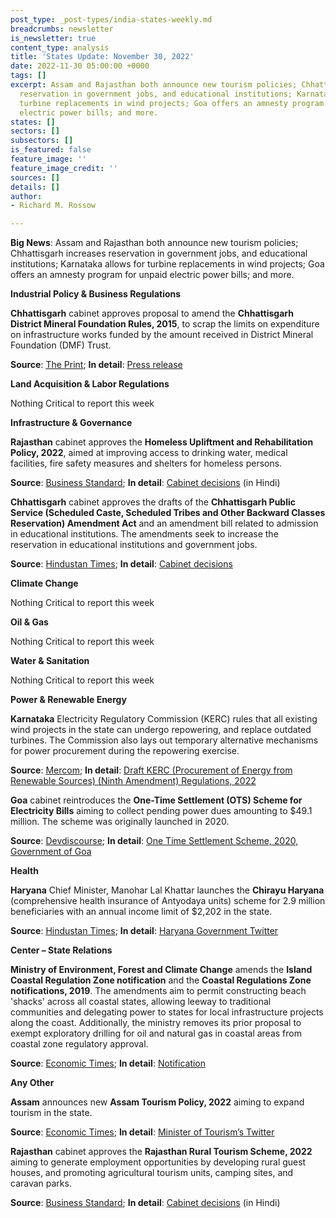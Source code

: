 ```yaml
---
post_type: _post-types/india-states-weekly.md
breadcrumbs: newsletter
is_newsletter: true
content_type: analysis
title: 'States Update: November 30, 2022'
date: 2022-11-30 05:00:00 +0000
tags: []
excerpt: Assam and Rajasthan both announce new tourism policies; Chhattisgarh increases
  reservation in government jobs, and educational institutions; Karnataka allows for
  turbine replacements in wind projects; Goa offers an amnesty program for unpaid
  electric power bills; and more.
states: []
sectors: []
subsectors: []
is_featured: false
feature_image: ''
feature_image_credit: ''
sources: []
details: []
author:
- Richard M. Rossow

---
```

**Big News**: Assam and Rajasthan both announce new tourism policies; Chhattisgarh increases reservation in government jobs, and educational institutions; Karnataka allows for turbine replacements in wind projects; Goa offers an amnesty program for unpaid electric power bills; and more.

**Industrial Policy & Business Regulations**

**Chhattisgarh** cabinet approves proposal to amend the **Chhattisgarh District Mineral Foundation Rules, 2015**, to scrap the limits on expenditure on infrastructure works funded by the amount received in District Mineral Foundation (DMF) Trust. 

**Source**: [The Print](https://theprint.in/india/chhattisgarh-cabinet-approves-amendment-to-dmf-rules/1234084/); **In detail**: [Press release](https://acrobat.adobe.com/id/urn:aaid:sc:VA6C2:522d19da-fe43-4cc1-9506-35f7e4373bc9)

**Land Acquisition & Labor Regulations**

Nothing Critical to report this week

**Infrastructure & Governance**

**Rajasthan** cabinet approves the **Homeless Upliftment and Rehabilitation Policy, 2022**, aimed at improving access to drinking water, medical facilities, fire safety measures and shelters for homeless persons. 

**Source**: [Business Standard](https://www.business-standard.com/article/current-affairs/rajasthan-approves-rural-tourism-scheme-homeless-upliftment-policy-122112500202_1.html); **In detail**: [Cabinet decisions](https://cmo.rajasthan.gov.in/cmoadmin/Program/Pdf/d6c1b26a088d4cde8afe0f326cb6c1c9_CM.pdf) (in Hindi)

**Chhattisgarh** cabinet approves the drafts of the **Chhattisgarh Public Service (Scheduled Caste, Scheduled Tribes and Other Backward Classes Reservation) Amendment Act** and an amendment bill related to admission in educational institutions. The amendments seek to increase the reservation in educational institutions and government jobs. 

**Source**: [Hindustan Times](https://www.hindustantimes.com/cities/others/chhattisgarh-cabinet-approves-bills-for-reservation-in-different-categories-101669295598348.html); **In detail**: [Cabinet decisions](https://acrobat.adobe.com/id/urn:aaid:sc:VA6C2:522d19da-fe43-4cc1-9506-35f7e4373bc9)

**Climate Change**

Nothing Critical to report this week

**Oil & Gas**

Nothing Critical to report this week

**Water & Sanitation**

Nothing Critical to report this week

**Power & Renewable Energy**

**Karnataka** Electricity Regulatory Commission (KERC) rules that all existing wind projects in the state can undergo repowering, and replace outdated turbines. The Commission also lays out temporary alternative mechanisms for power procurement during the repowering exercise. 

**Source**: [Mercom](https://mercomindia.com/regulatory-approval-repowering-wind-projects-karnataka/); **In detail**: [Draft KERC (Procurement of Energy from Renewable Sources) (Ninth Amendment) Regulations, 2022](https://kerc.karnataka.gov.in/uploads/media_to_upload1664343035.pdf)

**Goa** cabinet reintroduces the **One-Time Settlement (OTS) Scheme for Electricity Bills** aiming to collect pending power dues amounting to $49.1 million. The scheme was originally launched in 2020. 

**Source**: [Devdiscourse](https://www.devdiscourse.com/article/headlines/2262170-goa-govt-reintroduces-one-time-power-bills-settlement-scheme); **In detail**: [One Time Settlement Scheme, 2020, Government of Goa](https://acrobat.adobe.com/id/urn:aaid:sc:VA6C2:3319d204-3328-4af3-84cf-d45dce30d0b6)

**Health**

**Haryana** Chief Minister, Manohar Lal Khattar launches the **Chirayu Haryana** (comprehensive health insurance of Antyodaya units) scheme for 2.9 million beneficiaries with an annual income limit of $2,202 in the state. 

**Source**: [Hindustan Times](https://www.hindustantimes.com/cities/gurugram-news/haryana-cm-launches-chirayu-scheme-to-expand-health-insurance-for-antodaya-families-101669055137668.html); **In detail**: [Haryana Government Twitter](https://twitter.com/mygovharyana/status/1595052597861572609?ref_src=twsrc%5Etfw%7Ctwcamp%5Etweetembed%7Ctwterm%5E1595052597861572609%7Ctwgr%5Eb94d130295a7abdbb37ee19ace80dd9f3c2e990a%7Ctwcon%5Es1_&ref_url=https%3A%2F%2Fonlineseekhe.com%2Fharyana-chirayu-yojana-in-hindi-pdf%2F)

**Center – State Relations**

**Ministry of Environment, Forest and Climate Change** amends the **Island Coastal Regulation Zone notification** and the **Coastal Regulations Zone notifications, 2019**. The amendments aim to permit constructing beach 'shacks' across all coastal states, allowing leeway to traditional communities and delegating power to states for local infrastructure projects along the coast. Additionally, the ministry removes its prior proposal to exempt exploratory drilling for oil and natural gas in coastal areas from coastal zone regulatory approval. 

**Source**: [Economic Times](https://energy.economictimes.indiatimes.com/news/oil-and-gas/green-ministry-nod-for-beach-shacks-across-coastal-states/95812628); **In detail**: [Notification](https://egazette.nic.in/WriteReadData/2022/240560.pdf)

**Any Other**

**Assam** announces new **Assam Tourism Policy, 2022** aiming to expand tourism in the state. 

**Source**: [Economic Times](https://economictimes.indiatimes.com/news/india/assam-government-announces-new-tourism-policy/articleshow/95667201.cms); **In detail**: [Minister of Tourism’s Twitter](https://twitter.com/jayanta_malla/status/1594723111651639299?cxt=HHwWhoDQkZGOzKEsAAAA)

**Rajasthan** cabinet approves the **Rajasthan Rural Tourism Scheme, 2022** aiming to generate employment opportunities by developing rural guest houses, and promoting agricultural tourism units, camping sites, and caravan parks. 

**Source**: [Business Standard](https://www.business-standard.com/article/current-affairs/rajasthan-approves-rural-tourism-scheme-homeless-upliftment-policy-122112500202_1.html); **In detail**: [Cabinet decisions](https://cmo.rajasthan.gov.in/cmoadmin/Program/Pdf/d6c1b26a088d4cde8afe0f326cb6c1c9_CM.pdf) (in Hindi)
